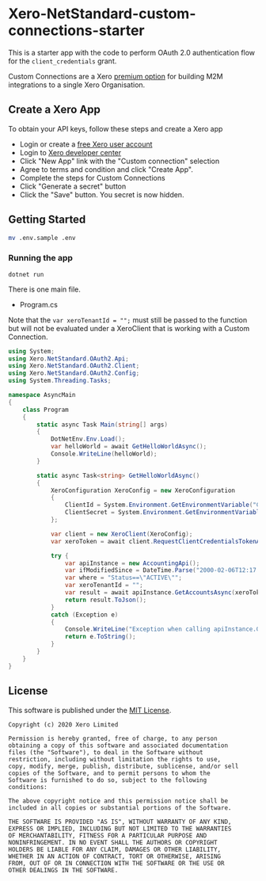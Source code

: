 # Xero-NetStandard-custom-connections-starter
This is a starter app with the code to perform OAuth 2.0 authentication flow for the `client_credentials` grant.

Custom Connections are a Xero [premium option](https://developer.xero.com/documentation/oauth2/custom-connections) for building M2M integrations to a single Xero Organisation.

## Create a Xero App
To obtain your API keys, follow these steps and create a Xero app

* Login or create a [free Xero user account](https://www.xero.com/us/signup/api/)
* Login to [Xero developer center](https://developer.xero.com/app/manage)
* Click "New App" link with the "Custom connection" selection
* Agree to terms and condition and click "Create App".
* Complete the steps for Custom Connections
* Click "Generate a secret" button
* Click the "Save" button. You secret is now hidden.

## Getting Started
```bash
mv .env.sample .env
```

### Running the app
```
dotnet run
```

There is one main file.
- Program.cs

Note that the `var xeroTenantId = "";` must still be passed to the function but will not be evaluated under a XeroClient that is working with a Custom Connection.

```csharp
using System;
using Xero.NetStandard.OAuth2.Api;
using Xero.NetStandard.OAuth2.Client;
using Xero.NetStandard.OAuth2.Config;
using System.Threading.Tasks;

namespace AsyncMain
{
    class Program
    {
        static async Task Main(string[] args)
        {
            DotNetEnv.Env.Load();
            var helloWorld = await GetHelloWorldAsync();
            Console.WriteLine(helloWorld);
        }

        static async Task<string> GetHelloWorldAsync()
        {   
            XeroConfiguration XeroConfig = new XeroConfiguration
            {
                ClientId = System.Environment.GetEnvironmentVariable("CLIENT_ID"),
                ClientSecret = System.Environment.GetEnvironmentVariable("CLIENT_SECRET")
            };

            var client = new XeroClient(XeroConfig);
            var xeroToken = await client.RequestClientCredentialsTokenAsync();

            try {
                var apiInstance = new AccountingApi();
                var ifModifiedSince = DateTime.Parse("2000-02-06T12:17:43.202-08:00");
                var where = "Status==\"ACTIVE\"";
                var xeroTenantId = "";
                var result = await apiInstance.GetAccountsAsync(xeroToken.AccessToken, xeroTenantId, ifModifiedSince, where, null);
                return result.ToJson();
            }
            catch (Exception e)
            {
                Console.WriteLine("Exception when calling apiInstance.GetInvoice: " + e.Message );
                return e.ToString();
            }
        }
    }
}

```

## License

This software is published under the [MIT License](http://en.wikipedia.org/wiki/MIT_License).

	Copyright (c) 2020 Xero Limited

	Permission is hereby granted, free of charge, to any person
	obtaining a copy of this software and associated documentation
	files (the "Software"), to deal in the Software without
	restriction, including without limitation the rights to use,
	copy, modify, merge, publish, distribute, sublicense, and/or sell
	copies of the Software, and to permit persons to whom the
	Software is furnished to do so, subject to the following
	conditions:

	The above copyright notice and this permission notice shall be
	included in all copies or substantial portions of the Software.

	THE SOFTWARE IS PROVIDED "AS IS", WITHOUT WARRANTY OF ANY KIND,
	EXPRESS OR IMPLIED, INCLUDING BUT NOT LIMITED TO THE WARRANTIES
	OF MERCHANTABILITY, FITNESS FOR A PARTICULAR PURPOSE AND
	NONINFRINGEMENT. IN NO EVENT SHALL THE AUTHORS OR COPYRIGHT
	HOLDERS BE LIABLE FOR ANY CLAIM, DAMAGES OR OTHER LIABILITY,
	WHETHER IN AN ACTION OF CONTRACT, TORT OR OTHERWISE, ARISING
	FROM, OUT OF OR IN CONNECTION WITH THE SOFTWARE OR THE USE OR
	OTHER DEALINGS IN THE SOFTWARE.
